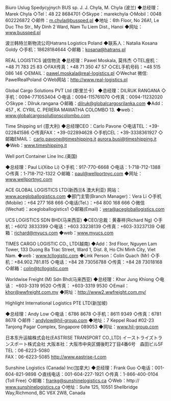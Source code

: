 Biuro Uslug Spedycyjnych BUS sp. J. J. Chyla, M. Chyla (波兰)
◆总经理：Marek Chyla
◇Tel：48 22 8684701
◇Skype：marekchyla
◇Mobil：0048 602226872
◇邮件：m.chyla@bussped.pl
◆地址：6th Floor, No 26A1, Le Duc Tho Str., My Dinh 2 Ward, Nam Tu Liem Dist., Hanoi
◆网址：www.bussped.pl

波兰韩特兰斯物流公司Hatrans Logistics Poland
◆联系人：Natalia Kosana Goldy
◇手机：18628184644
◇邮箱：kosana@hatrans.pl

REAL LOGISTICS 诚信物流
◆总经理：Pawel Moskala, 莫伟杰
◇TEL座机：+48 71 783 25 83
◇FAX传真：+48 71 350 47 57
◇CEL手机号码：+48 515 086 146
◇EMAIL：pawel.moskala@real-logistics.pl
◇Wechat 微信: PawelRealPoland
◇Web网站：http://www.real-logistics.pl

Global Cargo Solutions PVT Ltd (斯里兰卡）
◆总经理：DILRUK RANGANA
◇手机：0094-771053404
◇电话：0094-115761070
◇传真：0094-11232020
◇Skype：Dilruk.rangana
◇邮箱：dilruk@globalcargosrilanka.com
◆Add：457 , K. CYRIL C. PERERA MAWATHA COLOMBO 13.
◆web：www.globalcargosolutionscolombo.com

Time Shipping srl (意大利)
◆总经理CEO：Carlo Pavone
◇电话TEL：+39-022841586
◇传真FAX：+39-022894628
◇手机CEL：+39-3338361927
◇邮箱EMAIL：
    carlo.pavone@timeshipping.it
    aurora.busi@timeshipping.it
◆Web：www.timeshipping.it

Well port Container Line Inc.(美国)

◆总经理：Paul Li(Xibo Li)
◇手机：917-770-6668
◇电话：1-718-712-1388
◇传真：1-718-712-1322
◇邮箱：paul@wellportnyc.com
◆网址：www.wellportnyc.com

ACE GLOBAL LOGISTICS LTD(新西兰& 澳大利亚)
网站：www.acegloballogistics.com
◆部门主管(Branch Manager)：Vera Li
◇手机(Mobile)：+64 277 168 666
◇电话(Tel.)：+64 800 168 666
◇微信(Wechat)：acegloballogistics1
◇邮箱(Email)：vera@acegloballogistics.com

UCS LOGISTICS SDN BHD(马来西亚) 
◆CEO/总裁：黄春祥(Richard Ng)
◇手机：+6012 3833399
◇电话：+603 33238139
◇传真：+603-33237139
◇邮箱：richard@myucs.com
◆web：www.myucs.com

TIMES CARGO LOGISTIC CO., LTD(越南)
◆Add：3rd Floor, Nguyen Lam Tower, 133 Duong Ba Trac Street, Ward 1, Dist. 8, Ho Chi Minh City, Viet Nam. 
◆web：www.tcllogistic.com 
◆Link Person：Colin Quach (Mr)
◇手机：+84.902.781.815
◇电话：+84 28 73056788
◇传真：+84 28 73018168
◇邮箱：colin@tcllogistic.com

Worldwise Freight (M) Sdn Bhd(马来西亚)
◆总经理：Khor Jung Khiong
◇电话： +603-3319 9520
◇传真： +603-3319 9530
◇Email：khor@wwfreight.com.my
◆网址：http://www2.wwfreight.com.my/

Highlight International Logistics PTE LTD(新加坡)

◆总经理：Andy Low
◇电话：6786 8678
◇手机：8611 9349
◇传真：6781 8678
◇邮件：andylow@hil-group.com
◆地址：7 Keppel Road #02-23 Tanjong Pagar Complex, Singapore 089053
◆网址：www.hil-group.com

日本东升运输株式会社(EASTRISE TRANSPORT CO.,LTD)
イーストライズトランスポート株式会社
大阪本社：大阪市中央区備後町2丁目4番6号　森田ビル5F
TEL：06-6223-5080  
FAX：06-6223-5085
http://www.eastrise-t.com


Sunshine Logistics (Canada) Inc(加拿大)
◆总经理：Frank Guo
◇电话：001-604-821-9898
◇直线电话：001-604-227-1921
◇传真：1-866-400-0104 (Toll Free)
◇邮箱：frankg@sunshinelogistics.ca
◇Web：http:// www.sunshinelogistics.ca
◇地址：Suite 125,  10551 Shellbridge Way,Richmond, BC V6X 2W8, Canada


